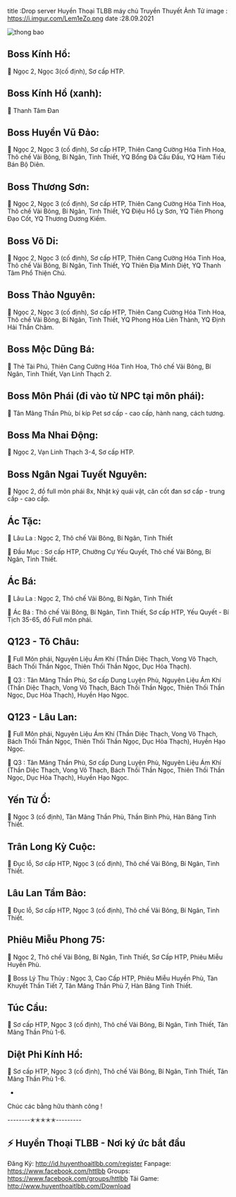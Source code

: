 title :Drop server Huyền Thoại TLBB máy chủ Truyền Thuyết Ảnh Tử
image : https://i.imgur.com/Lem1eZo.png
date  :28.09.2021

![thong bao](https://i.imgur.com/Lem1eZo.png)

## Boss Kính Hồ: 

🎁 Ngọc 2, Ngọc 3(cố định), Sơ cấp HTP. 

## Boss Kính Hồ (xanh): 

🎁 Thanh Tâm Đan

## Boss Huyền Vũ Đảo: 

🎁 Ngọc 2, Ngọc 3 (cố định), Sơ cấp HTP, Thiên Cang Cường Hóa Tinh Hoa, Thô chế Vải Bông, Bí Ngân, Tinh Thiết, YQ Bổng Đả Cẩu Đầu, YQ Hàm Tiếu Bán Bộ Diên.

## Boss Thương Sơn: 

🎁 Ngọc 2, Ngọc 3 (cố định), Sơ cấp HTP, Thiên Cang Cường Hóa Tinh Hoa, Thô chế Vải Bông, Bí Ngân, Tinh Thiết, YQ Điệu Hổ Ly Sơn, YQ Tiên Phong Đạo Cốt, YQ Thương Dương Kiếm.

## Boss Võ Di: 

🎁 Ngọc 2, Ngọc 3 (cố định), Sơ cấp HTP, Thiên Cang Cường Hóa Tinh Hoa, Thô chế Vải Bông, Bí Ngân, Tinh Thiết, YQ Thiên Địa Minh Diệt, YQ Thanh Tâm Phổ Thiện Chú.

## Boss Thảo Nguyên: 

🎁 Ngọc 2, Ngọc 3 (cố định), Sơ cấp HTP, Thiên Cang Cường Hóa Tinh Hoa, Thô chế Vải Bông, Bí Ngân, Tinh Thiết, YQ Phong Hỏa Liên Thành, YQ Định Hải Thần Châm.

## Boss Mộc Dũng Bá: 

🎁 Thẻ Tài Phú, Thiên Cang Cường Hóa Tinh Hoa, Thô chế Vải Bông, Bí Ngân, Tinh Thiết, Vạn Linh Thạch 2.

## Boss Môn Phái (đi vào từ NPC tại môn phái): 

🎁 Tân Mãng Thần Phù, bí kíp Pet sơ cấp - cao cấp, hành nang, cách tương.

## Boss Ma Nhai Động: 

🎁 Ngọc 2, Vạn Linh Thạch 3-4, Sơ cấp HTP.

## Boss Ngân Ngai Tuyết Nguyên: 

🎁 Ngọc 2, đồ full môn phái 8x, Nhật ký quái vật, căn cốt đan sơ cấp - trung cấp - cao cấp.

## Ác Tặc:

🥇 Lâu La : Ngọc 2, Thô chế Vải Bông, Bí Ngân, Tinh Thiết 

🥇 Đầu Mục : Sơ cấp HTP, Chưởng Cự Yếu Quyết, Thô chế Vải Bông, Bí Ngân, Tinh Thiết. 

## Ác Bá:

🥇 Lâu La : Ngọc 2, Thô chế Vải Bông, Bí Ngân, Tinh Thiết 

🥇 Ác Bá : Thô chế Vải Bông, Bí Ngân, Tinh Thiết, Sơ cấp HTP, Yếu Quyết - Bí Tịch 35-65, đồ Full môn phái. 

## Q123 - Tô Châu:

🥇 Full Môn phái, Nguyên Liệu Ám Khí (Thần Diệc Thạch, Vong Vô Thạch, Bách Thối Thần Ngọc, Thiên Thối Thần Ngọc, Dục Hỏa Thạch).  

🥇 Q3 : Tân Mãng Thần Phù, Sơ cấp Dung Luyện Phù, Nguyên Liệu Ám Khí (Thần Diệc Thạch, Vong Vô Thạch, Bách Thối Thần Ngọc, Thiên Thối Thần Ngọc, Dục Hỏa Thạch), Huyền Hạo Ngọc. 

## Q123 - Lâu Lan:

🥇 Full Môn phái, Nguyên Liệu Ám Khí (Thần Diệc Thạch, Vong Vô Thạch, Bách Thối Thần Ngọc, Thiên Thối Thần Ngọc, Dục Hỏa Thạch), Huyền Hạo Ngọc. 

🥇 Q3 : Tân Mãng Thần Phù, Sơ cấp Dung Luyện Phù, Nguyên Liệu Ám Khí (Thần Diệc Thạch, Vong Vô Thạch, Bách Thối Thần Ngọc, Thiên Thối Thần Ngọc, Dục Hỏa Thạch), Huyền Hạo Ngọc. 

## Yến Tử Ổ:

🥇 Ngọc 3 (cố định), Tân Mãng Thần Phù, Thần Binh Phù, Hàn Băng Tinh Thiết. 

## Trân Long Kỳ Cuộc:

🥇 Đục lỗ, Sơ cấp HTP, Ngọc 3 (cố định), Thô chế Vải Bông, Bí Ngân, Tinh Thiết. 

## Lâu Lan Tầm Bảo:

🥇 Đục lỗ, Sơ cấp HTP, Ngọc 3 (cố định), Thô chế Vải Bông, Bí Ngân, Tinh Thiết. 

## Phiêu Miễu Phong 75:

🥇 Ngọc 2, Thô chế Vải Bông, Bí Ngân, Tinh Thiết, Sơ Cấp HTP, Phiêu Miễu Huyền Phù.

🥇 Boss Lý Thu Thủy : Ngọc 3, Cao Cấp HTP, Phiêu Miễu Huyền Phù, Tàn Khuyết Thần Tiết 7, Tân Mãng Thần Phù 7, Hàn Băng Tinh Thiết.

## Túc Cầu:

🥇 Sơ cấp HTP, Ngọc 3 (cố định), Thô chế Vải Bông, Bí Ngân, Tinh Thiết, Tân Mãng Thần Phù 1-6. 

## Diệt Phỉ Kính Hồ:

🥇 Sơ cấp HTP, Ngọc 3 (cố định), Thô chế Vải Bông, Bí Ngân, Tinh Thiết, Tân Mãng Thần Phù 1-6. 
 

- 
Chúc các bằng hữu thành công !

--------✭✭✭✭✭---------

## ⚡️ Huyền Thoại TLBB - Nơi ký ức bắt đầu
Đăng Ký: http://id.huyenthoaitlbb.com/register
Fanpage: https://www.facebook.com/httlbb
Groups: https://www.facebook.com/groups/httlbb
Tải Game: http://www.huyenthoaitlbb.com/Download
 
